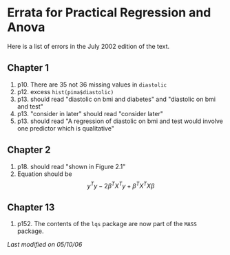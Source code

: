 # Errata for Practical Regression and Anova

<script src="https://cdn.mathjax.org/mathjax/latest/MathJax.js?config=TeX-AMS-MML_HTMLorMML" type="text/javascript"></script>

Here is a list of errors in the July 2002 edition of the text.

## Chapter 1

1.  p10. There are 35 not 36 missing values in `diastolic`
2.  p12. excess `hist(pima$diastolic)`
3.  p13. should read \"diastolic on bmi and diabetes\" and \"diastolic
    on bmi and test\"
4.  p13. \"consider in later\" should read \"consider later\"
5.  p13. should read \"A regression of diastolic on bmi and test would
    involve one predictor which is qualitative\"

## Chapter 2

1.  p18. should read \"shown in Figure 2.1\"
2.  Equation should be $$y^T y - 2 \beta^T X^T y + \beta^T X^T X \beta$$

## Chapter 13

1.  p152. The contents of the `lqs` package are now part of the `MASS`
    package.

*Last modified on 05/10/06*
